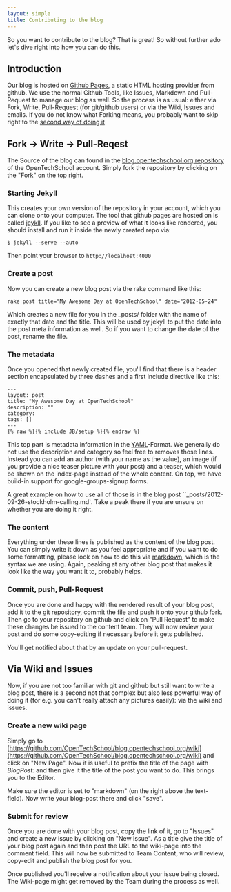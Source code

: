 ```yaml
---
layout: simple
title: Contributing to the blog
---
```


So you want to contribute to the blog? That is great! So without further ado let's dive right into how you can do this.

## Introduction
Our blog is hosted on [Github Pages](http://pages.github.com), a static HTML hosting provider from github. We use the normal Github Tools, like Issues, Markdown and Pull-Request to manage our blog as well. So the process is as usual: either via Fork, Write, Pull-Request (for git/github users) or via the Wiki, Issues and emails. If you do not know what Forking means, you probably want to skip right to the [second way of doing it](#via_wiki_and_issues)

## Fork -> Write -> Pull-Reqest
The Source of the blog can found in the [blog.opentechschool.org repository](https://github.com/OpenTechSchool/blog.opentechschool.org) of the OpenTechSchool account. Simply fork the repository by clicking on the "Fork" on the top right.

### Starting Jekyll
This creates your own version of the repository in your account, which you can clone onto your computer. The tool that github pages are hosted on is called [jeykll](https://github.com/mojombo/jekyll/wiki). If you like to see a preview of what it looks like rendered, you should install and run it inside the newly created repo via:

``$ jekyll --serve --auto``

Then point your browser to ``http://localhost:4000``

### Create a post
Now you can create a new blog post via the rake command like this:

``rake post title="My Awesome Day at OpenTechSchool" date="2012-05-24"``

Which creates a new file for you in the _posts/ folder with the name of exactly that date and the title. This will be used by jekyll to put the date into the post meta information as well. So if you want to change the date of the post, rename the file.

### The metadata
Once you opened that newly created file, you'll find that there is a header section encapsulated by three dashes and a first include directive like this:

    ---
    layout: post
    title: "My Awesome Day at OpenTechSchool"
    description: ""
    category: 
    tags: []
    ---
    {% raw %}{% include JB/setup %}{% endraw %}

This top part is metadata information in the [YAML](http://en.wikipedia.org/wiki/YAML)-Format. We generally do not use the description and category so feel free to removes those lines. Instead you can add an author (with your name as the value), an image (if you provide a nice teaser picture with your post) and a teaser, which would be shown on the index-page instead of the whole content. On top, we have build-in support for google-groups-signup forms.

A great example on how to use all of those is in the blog post ``_posts/2012-09-26-stockholm-calling.md`. Take a peak there if you are unsure on whether you are doing it right.

### The content

Everything under these lines is published as the content of the blog post. You can simply write it down as you feel appropriate and if you want to do some formatting, please look on how to do this via [markdown](http://daringfireball.net/projects/markdown/syntax), which is the syntax we are using. Again, peaking at any other blog post that makes it look like the way you want it to, probably helps.

### Commit, push, Pull-Request

Once you are done and happy with the rendered result of your blog post, add it to the git repository, commit the file and push it onto your github fork. Then go to your repository on github and click on "Pull Request" to make these changes be issued to the content team. They will now review your post and do some copy-editing if necessary before it gets published.

You'll get notified about that by an update on your pull-request.

## Via Wiki and Issues
Now, if you are not too familiar with git and github but still want to write a blog post, there is a second not that complex but also less powerful way of doing it (for e.g. you can't really attach any pictures easily): via the wiki and issues.

### Create a new wiki page

Simply go to [https://github.com/OpenTechSchool/blog.opentechschool.org/wiki](https://github.com/OpenTechSchool/blog.opentechschool.org/wiki) and click on "New Page". Now it is useful to prefix the title of the page with _BlogPost:_ and then give it the title of the post you want to do. This brings you to the Editor.

Make sure the editor is set to "markdown" (on the right above the text-field). Now write your blog-post there and click "save".

### Submit for review
Once you are done with your blog post, copy the link of it, go to "Issues" and create a new issue by clicking on "New Issue". As a title give the title of your blog post again and then post the URL to the wiki-page into the comment field. This will now be submitted to Team Content, who will review, copy-edit and publish the blog post for you.

Once published you'll receive a notification about your issue being closed. The Wiki-page might get removed by the Team during the process as well.
